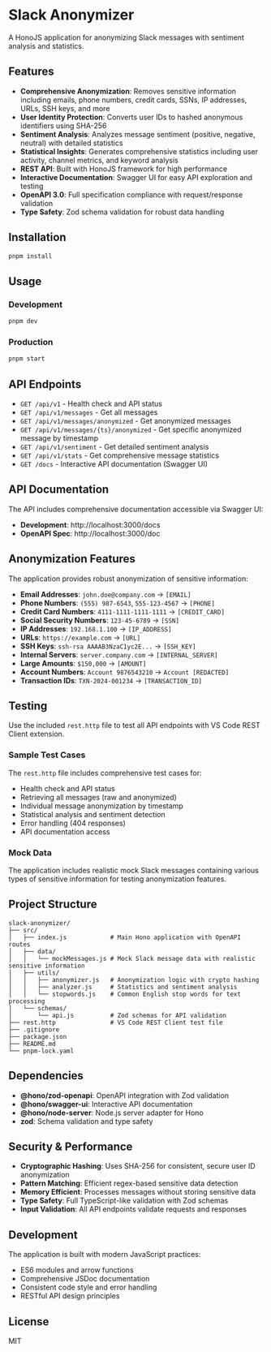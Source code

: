 # Slack Anonymizer

A HonoJS application for anonymizing Slack messages with sentiment analysis and statistics.

## Features

- **Comprehensive Anonymization**: Removes sensitive information including emails, phone numbers, credit cards, SSNs, IP addresses, URLs, SSH keys, and more
- **User Identity Protection**: Converts user IDs to hashed anonymous identifiers using SHA-256
- **Sentiment Analysis**: Analyzes message sentiment (positive, negative, neutral) with detailed statistics
- **Statistical Insights**: Generates comprehensive statistics including user activity, channel metrics, and keyword analysis
- **REST API**: Built with HonoJS framework for high performance
- **Interactive Documentation**: Swagger UI for easy API exploration and testing
- **OpenAPI 3.0**: Full specification compliance with request/response validation
- **Type Safety**: Zod schema validation for robust data handling

## Installation

```bash
pnpm install
```

## Usage

### Development

```bash
pnpm dev
```

### Production

```bash
pnpm start
```

## API Endpoints

- `GET /api/v1` - Health check and API status
- `GET /api/v1/messages` - Get all messages
- `GET /api/v1/messages/anonymized` - Get anonymized messages
- `GET /api/v1/messages/{ts}/anonymized` - Get specific anonymized message by timestamp
- `GET /api/v1/sentiment` - Get detailed sentiment analysis
- `GET /api/v1/stats` - Get comprehensive message statistics
- `GET /docs` - Interactive API documentation (Swagger UI)

## API Documentation

The API includes comprehensive documentation accessible via Swagger UI:

- **Development**: http://localhost:3000/docs
- **OpenAPI Spec**: http://localhost:3000/doc

## Anonymization Features

The application provides robust anonymization of sensitive information:

- **Email Addresses**: `john.doe@company.com` → `[EMAIL]`
- **Phone Numbers**: `(555) 987-6543`, `555-123-4567` → `[PHONE]`
- **Credit Card Numbers**: `4111-1111-1111-1111` → `[CREDIT_CARD]`
- **Social Security Numbers**: `123-45-6789` → `[SSN]`
- **IP Addresses**: `192.168.1.100` → `[IP_ADDRESS]`
- **URLs**: `https://example.com` → `[URL]`
- **SSH Keys**: `ssh-rsa AAAAB3NzaC1yc2E...` → `[SSH_KEY]`
- **Internal Servers**: `server.company.com` → `[INTERNAL_SERVER]`
- **Large Amounts**: `$150,000` → `[AMOUNT]`
- **Account Numbers**: `Account 9876543210` → `Account [REDACTED]`
- **Transaction IDs**: `TXN-2024-001234` → `[TRANSACTION_ID]`

## Testing

Use the included `rest.http` file to test all API endpoints with VS Code REST Client extension.

### Sample Test Cases

The `rest.http` file includes comprehensive test cases for:

- Health check and API status
- Retrieving all messages (raw and anonymized)
- Individual message anonymization by timestamp
- Statistical analysis and sentiment detection
- Error handling (404 responses)
- API documentation access

### Mock Data

The application includes realistic mock Slack messages containing various types of sensitive information for testing anonymization features.

## Project Structure

```
slack-anonymizer/
├── src/
│   ├── index.js            # Main Hono application with OpenAPI routes
│   ├── data/
│   │   └── mockMessages.js # Mock Slack message data with realistic sensitive information
│   ├── utils/
│   │   ├── anonymizer.js   # Anonymization logic with crypto hashing
│   │   ├── analyzer.js     # Statistics and sentiment analysis
│   │   └── stopwords.js    # Common English stop words for text processing
│   └── schemas/
│       └── api.js          # Zod schemas for API validation
├── rest.http               # VS Code REST Client test file
├── .gitignore
├── package.json
├── README.md
└── pnpm-lock.yaml
```

## Dependencies

- **@hono/zod-openapi**: OpenAPI integration with Zod validation
- **@hono/swagger-ui**: Interactive API documentation
- **@hono/node-server**: Node.js server adapter for Hono
- **zod**: Schema validation and type safety

## Security & Performance

- **Cryptographic Hashing**: Uses SHA-256 for consistent, secure user ID anonymization
- **Pattern Matching**: Efficient regex-based sensitive data detection
- **Memory Efficient**: Processes messages without storing sensitive data
- **Type Safety**: Full TypeScript-like validation with Zod schemas
- **Input Validation**: All API endpoints validate requests and responses

## Development

The application is built with modern JavaScript practices:

- ES6 modules and arrow functions
- Comprehensive JSDoc documentation
- Consistent code style and error handling
- RESTful API design principles

## License

MIT
